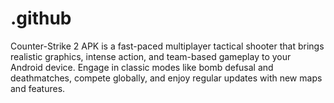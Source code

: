 # .github
Counter-Strike 2 APK is a fast-paced multiplayer tactical shooter that brings realistic graphics, intense action, and team-based gameplay to your Android device. Engage in classic modes like bomb defusal and deathmatches, compete globally, and enjoy regular updates with new maps and features.
